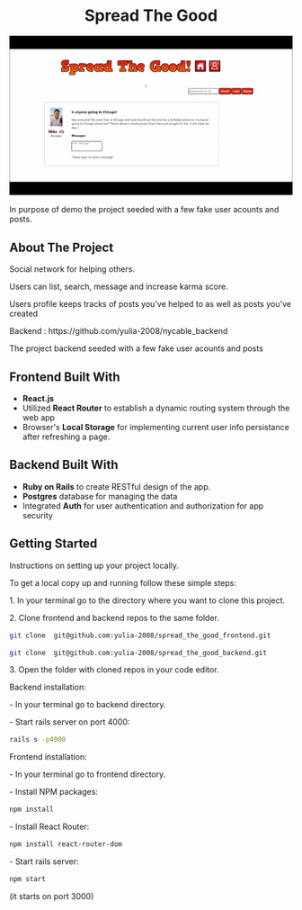 <h1 align="center">Spread The Good</h1>
<img src="./app-demo.gif"></img>
<p>In purpose of demo the project seeded with a few fake user acounts and posts. </p>

<h2>About The Project</h2>
<p>Social network for helping others.</p> 
<p>Users can list, search, message and increase karma score. </p>
<p>Users profile keeps tracks of posts you've helped to as well as posts you've created
<p>Backend : https://github.com/yulia-2008/nycable_backend</p>
<p>The project backend seeded with a few fake user acounts and posts</p>

<h2>Frontend Built With</h2>
<ul>
 <li> <b>React.js</b> </li>
 <li> Utilized <b>React Router</b> to establish a dynamic routing system through the web app </li>
 <li> Browser's <b>Local Storage</b> for implementing current user info persistance after refreshing a page.</li>
</ul>

<h2> Backend Built With</h2>
<ul>
 <li> <b>Ruby on Rails</b> to create RESTful design of the app.</li>
 <li> <b>Postgres</b> database for managing the data</li>
 <li> Integrated <b>Auth</b> for user authentication and authorization for app security</li>
</ul>



<h2>Getting Started</h2>
<p>Instructions on setting up your project locally. </p>
<p>To get a local copy up and running follow these simple steps:</p>
<p> 1. In your terminal go to the directory where you want to clone this project.</p>
<p> 2.  Clone frontend and backend repos to the same folder.</p>

```sh
git clone  git@github.com:yulia-2008/spread_the_good_frontend.git
```

```sh
git clone  git@github.com:yulia-2008/spread_the_good_backend.git
```
 
<p> 3.  Open the folder with cloned repos in your code editor.</p>
<p> Backend installation: 
  <p> - In your terminal go to backend directory.</p>
  <p> - Start rails server on port 4000:</p>

```sh
rails s -p4000
```

<p> Frontend installation:</p>
 <p> - In your terminal go to frontend directory.</p>
 <p> - Install NPM packages:</p>
 
```sh
npm install
```
 <p> - Install React Router:</p>

```sh
npm install react-router-dom
```
 <p> - Start rails server:</p>

```sh
npm start
```
 (it starts on port 3000)





